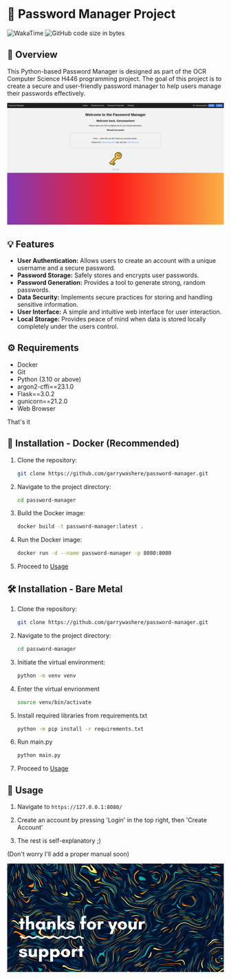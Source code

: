 # 🔑 Password Manager Project

![WakaTime](https://wakatime.com/badge/user/018d88ca-6686-4ddc-a648-a108b3febbc3/project/018d8f86-dd38-4eca-93ef-598d3d05e6aa.svg)
![GitHub code size in bytes](https://img.shields.io/github/languages/code-size/garrywashere/password-manager)

## 👀 Overview

This Python-based Password Manager is designed as part of the OCR Computer Science H446 programming project. The goal of this project is to create a secure and user-friendly password manager to help users manage their passwords effectively.

![Index](screenshots/Index.png)

## 💡 Features

-   **User Authentication:** Allows users to create an account with a unique username and a secure password.
-   **Password Storage:** Safely stores and encrypts user passwords.
-   **Password Generation:** Provides a tool to generate strong, random passwords.
-   **Data Security:** Implements secure practices for storing and handling sensitive information.
-   **User Interface:** A simple and intuitive web interface for user interaction.
-   **Local Storage:** Provides peace of mind when data is stored locally completely under the users control.

## ⚙️ Requirements

-   Docker
-   Git
-   Python (3.10 or above)
-   argon2-cffi==23.1.0
-   Flask==3.0.2
-   gunicorn==21.2.0
-   Web Browser

That's it

## 🐳 Installation - Docker (Recommended)

1. Clone the repository:

    ```bash
    git clone https://github.com/garrywashere/password-manager.git
    ```

2. Navigate to the project directory:

    ```bash
    cd password-manager
    ```

3. Build the Docker image:

    ```bash
    docker build -t password-manager:latest .
    ```

4. Run the Docker image:

    ```bash
    docker run -d --name password-manager -p 8080:8080
    ```

5. Proceed to [Usage](#-usage)

## 🛠️ Installation - Bare Metal

1. Clone the repository:

    ```bash
    git clone https://github.com/garrywashere/password-manager.git
    ```

2. Navigate to the project directory:

    ```bash
    cd password-manager
    ```

3. Initiate the virtual environment:

    ```bash
    python -m venv venv
    ```

4. Enter the virtual envrionment

    ```bash
    source venv/bin/activate
    ```

5. Install required libraries from requirements.txt

    ```bash
    python -m pip install -r requirements.txt
    ```

6. Run main.py

    ```bash
    python main.py
    ```

7. Proceed to [Usage](#-usage)

## 🚀 Usage

1. Navigate to `https://127.0.0.1:8080/`

2. Create an account by pressing 'Login' in the top right, then 'Create Account'

3. The rest is self-explanatory ;)

(Don't worry I'll add a proper manual soon)

![thanks](/static/images/thanks.png)
